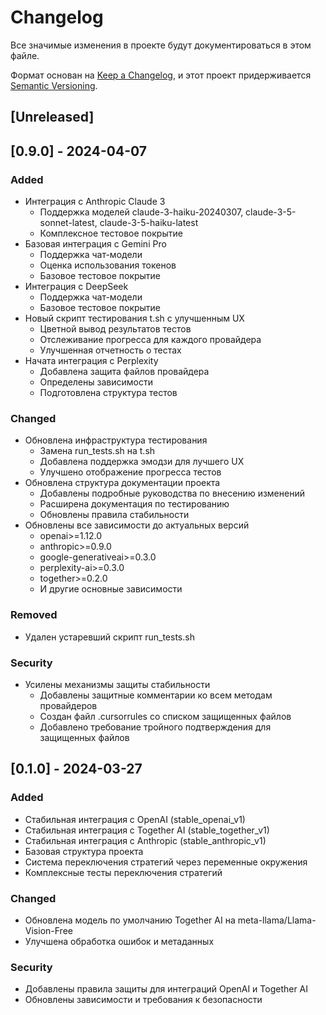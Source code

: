 # Changelog

Все значимые изменения в проекте будут документироваться в этом файле.

Формат основан на [Keep a Changelog](https://keepachangelog.com/en/1.0.0/),
и этот проект придерживается [Semantic Versioning](https://semver.org/spec/v2.0.0.html).

## [Unreleased]

## [0.9.0] - 2024-04-07
### Added
- Интеграция с Anthropic Claude 3
  - Поддержка моделей claude-3-haiku-20240307, claude-3-5-sonnet-latest, claude-3-5-haiku-latest
  - Комплексное тестовое покрытие
- Базовая интеграция с Gemini Pro
  - Поддержка чат-модели
  - Оценка использования токенов
  - Базовое тестовое покрытие
- Интеграция с DeepSeek
  - Поддержка чат-модели
  - Базовое тестовое покрытие
- Новый скрипт тестирования t.sh с улучшенным UX
  - Цветной вывод результатов тестов
  - Отслеживание прогресса для каждого провайдера
  - Улучшенная отчетность о тестах
- Начата интеграция с Perplexity
  - Добавлена защита файлов провайдера
  - Определены зависимости
  - Подготовлена структура тестов

### Changed
- Обновлена инфраструктура тестирования
  - Замена run_tests.sh на t.sh
  - Добавлена поддержка эмодзи для лучшего UX
  - Улучшено отображение прогресса тестов
- Обновлена структура документации проекта
  - Добавлены подробные руководства по внесению изменений
  - Расширена документация по тестированию
  - Обновлены правила стабильности
- Обновлены все зависимости до актуальных версий
  - openai>=1.12.0
  - anthropic>=0.9.0
  - google-generativeai>=0.3.0
  - perplexity-ai>=0.3.0
  - together>=0.2.0
  - И другие основные зависимости

### Removed
- Удален устаревший скрипт run_tests.sh

### Security
- Усилены механизмы защиты стабильности
  - Добавлены защитные комментарии ко всем методам провайдеров
  - Создан файл .cursorrules со списком защищенных файлов
  - Добавлено требование тройного подтверждения для защищенных файлов

## [0.1.0] - 2024-03-27
### Added
- Стабильная интеграция с OpenAI (stable_openai_v1)
- Стабильная интеграция с Together AI (stable_together_v1)
- Стабильная интеграция с Anthropic (stable_anthropic_v1)
- Базовая структура проекта
- Система переключения стратегий через переменные окружения
- Комплексные тесты переключения стратегий

### Changed
- Обновлена модель по умолчанию Together AI на meta-llama/Llama-Vision-Free
- Улучшена обработка ошибок и метаданных

### Security
- Добавлены правила защиты для интеграций OpenAI и Together AI
- Обновлены зависимости и требования к безопасности 